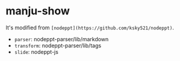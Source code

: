 # manju-show

It's modified from `[nodeppt](https://github.com/ksky521/nodeppt)`.

  - `parser`: nodeppt-parser/lib/markdown
  - `transform`: nodeppt-parser/lib/tags
  - `slide`: nodeppt-js
